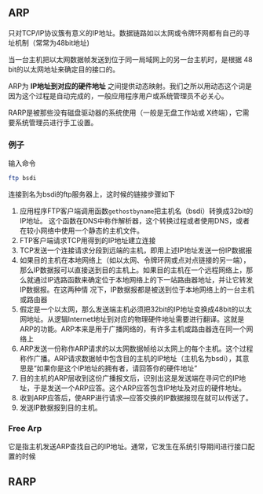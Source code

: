 ## ARP

只对TCP/IP协议簇有意义的IP地址。数据链路如以太网或令牌环网都有自己的寻址机制（常常为48bit地址)

当一台主机把以太网数据帧发送到位于同一局域网上的另一台主机时，是根据 48 bit的以太网地址来确定目的接口的。

ARP为 **IP地址到对应的硬件地址** 之间提供动态映射。我们之所以用动态这个词是因为这个过程是自动完成的，一般应用程序用户或系统管理员不必关心。

RARP是被那些没有磁盘驱动器的系统使用（一般是无盘工作站或 X终端），它需要系统管理员进行手工设置。

### 例子

输入命令

```bash
ftp bsdi
```
连接到名为bsdi的ftp服务器上，这时候的链接步骤如下

1. 应用程序FTP客户端调用函数`gethostbyname`把主机名（bsdi）转换成32bit的IP地址。 这个函数在DNS中称作解析器，这个转换过程或者使用DNS，或者在较小网络中使用一个静态的主机文件。 
2. FTP客户端请求TCP用得到的IP地址建立连接
3. TCP发送一个连接请求分段到远端的主机，即用上述IP地址发送一份IP数据报
4. 如果目的主机在本地网络上（如以太网、令牌环网或点对点链接的另一端），那么IP数据报可以直接送到目的主机上。如果目的主机在一个远程网络上，那么就通过IP选路函数来确定位于本地网络上的下一站路由器地址，并让它转发IP数据报。在这两种情 况下，IP数据报都是被送到位于本地网络上的一台主机或路由器 
5. 假定是一个以太网，那么发送端主机必须把32bit的IP地址变换成48bit的以太网地址。从逻辑Internet地址到对应的物理硬件地址需要进行翻译。这就是ARP的功能。ARP本来是用于广播网络的，有许多主机或路由器连在同一个网络上
6. ARP发送一份称作ARP请求的以太网数据帧给以太网上的每个主机。这个过程称作广播。ARP请求数据帧中包含目的主机的IP地址（主机名为bsdi），其意思是“如果你是这个IP地址的拥有者，请回答你的硬件地址”
7. 目的主机的ARP层收到这份广播报文后，识别出这是发送端在寻问它的IP地址，于是发送一个ARP应答。这个ARP应答包含IP地址及对应的硬件地址。
8. 收到ARP应答后，使ARP进行请求—应答交换的IP数据报现在就可以传送了。 
9. 发送IP数据报到目的主机。

### Free Arp

它是指主机发送ARP查找自己的IP地址。通常，它发生在系统引导期间进行接口配置的时候


## RARP